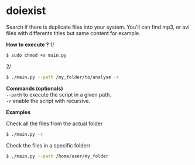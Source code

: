 # doiexist

Search if there is duplicate files into your system.
You'll can find mp3, or avi files with differents titles but same content for example.

**How to execute ?**
1/
```bash
$ sudo chmod +x main.py
```
2/
```bash
$ ./main.py --path /my_folder/to/analyse -r
```


**Commands (optionals)**   
`--path` to execute the script in a given path.  
`-r` enable the script with recursive.  

**Examples**

Check all the files from the actual folder
```bash
$ ./main.py -r
```

Check the files in a specific folderr
```bash
$ ./main.py --path /home/user/my_folder
```
